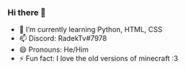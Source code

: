 ### Hi there 👋

- 🌱 I’m currently learning Python, HTML, CSS
- 📫 Discord: RadekTv#7978
- 😄 Pronouns: He/Him
- ⚡ Fun fact: I love the old versions of minecraft :3
